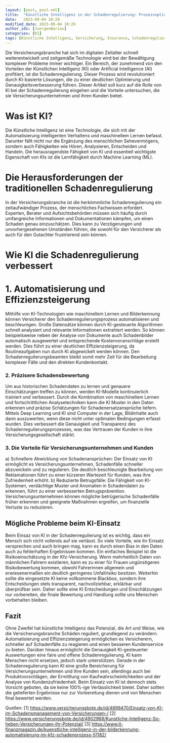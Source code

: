 ```yaml
---
layout: [post, post-xml]
title:  "Künstliche Intelligenz in der Schadenregulierung: Prozessoptimierung und Genauigkeitssteigerung"
date:   2023-09-04 10:29
modified_date: 2023-09-04 10:29
author_ids: [JuergenWarias]
categories: [KI]
tags: [Künstliche Intelligenz, Versicherung, Insurance, Schadenregulierung]
---
```


Die Versicherungsbranche hat sich im digitalen Zeitalter schnell weiterentwickelt und zeitgemäße Technologie wird bei der Bewältigung komplexer Probleme immer wichtiger.
Ein Bereich, der zunehmend von den Vorteilen der Künstlichen Intelligenz (KI) oder Artificial Intelligence (AI) profitiert, ist die Schadenregulierung.
Dieser Prozess wird revolutioniert durch KI-basierte Lösungen, die zu einer deutlichen Optimierung und Genauigkeitsverbesserung führen.
Dieser Artikel soll kurz auf die Rolle von KI bei der Schadenregulierung eingehen und die Vorteile untersuchen, die sie Versicherungsunternehmen und ihren Kunden bietet.

# Was ist KI?
Die Künstliche Intelligenz ist eine Technologie, die sich mit der Automatisierung intelligenten Verhaltens und maschinellem Lernen befasst.
Darunter fällt nicht nur die Ergänzung des menschlichen Sehevermögens, sondern auch Fähigkeiten wie Hören, Analysieren, Entscheiden und Handeln.
Die herausragendste Fähigkeit von KI und essentiell wichtigste Eigenschaft von KIs ist die Lernfähigkeit durch Machine Learning (ML).

# Die Herausforderungen der traditionellen Schadenregulierung
In der Versicherungsbranche ist die herkömmliche Schadenregulierung ein zeitaufwändiger Prozess, der menschliches Fachwissen erfordert.
Experten, Berater und Aufsichtsbehörden müssen sich häufig durch umfangreiche Informationen und Dokumentationen kämpfen, um einen Schaden genau einzuschätzen.
Dies kann zu Verzögerungen und unvorhergesehenen Umständen führen, die sowohl für den Versicherer als auch für den Gutachter frustrierend sein können.

# Wie KI die Schadenregulierung verbessert
# 1. Automatisierung und Effizienzsteigerung
Mithilfe von KI-Technologien wie maschinellem Lernen und Bilderkennung können Versicherer den Schadenregulierungsprozess automatisieren und beschleunigen.
Große Datensätze können durch KI-gesteuerte Algorithmen schnell analysiert und relevante Informationen extrahiert werden.
So können beispielsweise neben der Analyse von Dokumente auch Schadenbilder automatisch ausgewertet und entsprechende Kostenvoranschläge erstellt werden.
Dies führt zu einer deutlichen Effizienzsteigerung, da Routineaufgaben nun durch KI abgewickelt werden können.
Den Schadenregulierungsbeamten bleibt somit mehr Zeit für die Bearbeitung komplexer Fälle und den direkten Kundenkontakt.
### 2. Präzisere Schadensbewertung
Um aus historischen Schadendaten zu lernen und genauere Einschätzungen treffen zu können, werden KI-Modelle kontinuierlich trainiert und verbessert.
Durch die Kombination von maschinellem Lernen und fortschrittlichen Analysetechniken kann die KI Muster in den Daten erkennen und präzise Schätzungen für Schadenersatzansprüche liefern.
Mittels Deep Learning und KI sind Computer in der Lage, Bildinhalte auch dann auszuwerten, wenn diese nicht unter optimalen Bedingungen erfasst wurden.
Dies verbessert die Genauigkeit und Transparenz des Schadenregulierungsprozesses, was das Vertrauen der Kunden in ihre Versicherungsgesellschaft stärkt.
### 3. Die Vorteile für Versicherungsunternehmen und Kunden
a) Schnellere Abwicklung von Schadenansprüchen:
Der Einsatz von KI ermöglicht es Versicherungsunternehmen, Schadenfälle schneller abzuwickeln und zu regulieren.
Die deutlich beschleunigte Bearbeitung von Reklamationen führt zu einer kürzeren Wartezeit für Kunden, was ihre Zufriedenheit erhöht.
b) Reduzierte Betrugsfälle:
Die Fähigkeit von KI-Systemen, verdächtige Muster und Anomalien in Schadendaten zu erkennen, führt zu einer verbesserten Betrugsprävention.
Versicherungsunternehmen können mögliche betrügerische Schadenfälle früher erkennen und geeignete Maßnahmen ergreifen, um finanzielle Verluste zu reduzieren.

## Mögliche Probleme beim KI-Einsatz
Beim Einsaz von KI in der Schadenregulierung ist es wichtig, dass ein Mensch sich nicht vollends auf sie verlässt.
So viele Vorteile, wie ihr Einsatz versprechen und auch bringen mag, kann es durch einen Bias in den Daten auch zu fehlerhaften Ergebnissen kommen.
Ein einfaches Beispiel ist die Risikoeinschätzung in der Kfz-Versicherung.
Wenn mehrheitlich Daten von männlichen Fahrern existieren, kann es zu einer für Frauen ungünstigeren Risikobewertung kommen, obwohl Fahrerinnen allgemein und erwiesenermaßen ein deutlich geringeres Unfallrisiko besitzen.
Weiterhin sollte die eingesetzte KI keine vollkommene Blackbox, sondern ihre Entscheidungen stets transparent, nachvollziehbar, erklärbar und überprüfbar sein.
Daher sollte eine KI Entscheidungen und Einschätzungen nur vorbereiten, die finale Bewertung und Handlung sollte uns Menschen vorbehalten bleiben.

## Fazit
Ohne Zweifel hat künstliche Intelligenz das Potenzial, die Art und Weise, wie die Versicherungsbranche Schäden reguliert, grundlegend zu verändern.
Automatisierung und Effizienzsteigerung ermöglichen es Versicherern, schneller auf Schadenfälle zu reagieren und einen besseren Kundenservice zu bieten.
Darüber hinaus ermöglicht die Genauigkeit KI-gesteuerter Auswertungen eine faire und offene Schadenregulierung.
KI kann Menschen nicht ersetzen, jedoch stark unterstützen.
Gerade in der Schadenregulierung kann KI eine große Bereicherung für Versicherungsunternehmen und ihre Kunden sein, allerdings auch bei Produktvorschlägen, der Ermittlung von Kaufwahrscheinlichkeiten und der Analyse von Kundenzufriedenheit.
Beim Einsatz von KI ist dennoch stets Vorsicht geboten, da sie keine 100%-ige Verlässlichkeit bietet.
Daher sollten die gelieferten Ergebnisse nur zur Vorbereitung dienen und von Menschen final bewertet werden.

Quellen: 
[1] https://www.versicherungsbote.de/id/4899470/Einsatz-von-KI-im-Schadensmanagement-von-Versicherungen-/
[2] https://www.versicherungsbote.de/id/4902968/Kunstliche-Intelligenz-So-heben-Versicherungen-ihr-Potenzial/
[3] https://www.it-finanzmagazin.de/kuenstliche-intelligenz-in-der-bilderkennung-automatisierung-im-kfz-schadenprozess-51182/
